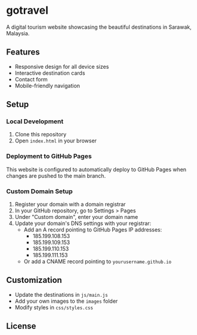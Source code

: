 # gotravel
A digital tourism website showcasing the beautiful destinations in Sarawak, Malaysia.

## Features

- Responsive design for all device sizes
- Interactive destination cards
- Contact form
- Mobile-friendly navigation

## Setup

### Local Development

1. Clone this repository
2. Open `index.html` in your browser

### Deployment to GitHub Pages

This website is configured to automatically deploy to GitHub Pages when changes are pushed to the main branch.

### Custom Domain Setup

1. Register your domain with a domain registrar
2. In your GitHub repository, go to Settings > Pages
3. Under "Custom domain", enter your domain name
4. Update your domain's DNS settings with your registrar:
   - Add an A record pointing to GitHub Pages IP addresses:
     - 185.199.108.153
     - 185.199.109.153
     - 185.199.110.153
     - 185.199.111.153
   - Or add a CNAME record pointing to `yourusername.github.io`

## Customization

- Update the destinations in `js/main.js`
- Add your own images to the `images` folder
- Modify styles in `css/styles.css`

## License
